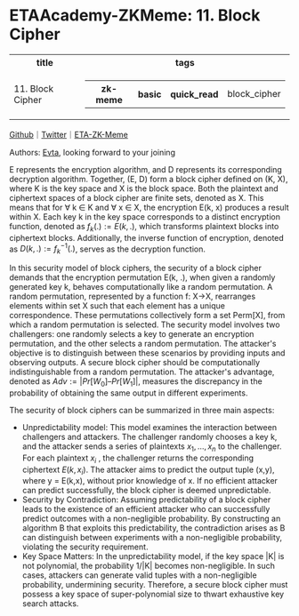 # ETAAcademy-ZKMeme: 11. Block Cipher

<table>
  <tr>
    <th>title</th>
    <th>tags</th>
  </tr>
  <tr>
    <td>11. Block Cipher</td>
    <td>
      <table>
        <tr>
          <th>zk-meme</th>
          <th>basic</th>
          <th>quick_read</th>
          <td>block_cipher</td>
        </tr>
      </table>
    </td>
  </tr>
</table>

[Github](https://github.com/ETAAcademy)｜[Twitter](https://twitter.com/ETAAcademy)｜[ETA-ZK-Meme](https://github.com/ETAAcademy/ETAAcademy-ZK-Meme)

Authors: [Evta](https://twitter.com/pwhattie), looking forward to your joining

E represents the encryption algorithm, and D represents its corresponding decryption algorithm. Together, (E, D) form a block cipher defined on (K, X), where K is the key space and X is the block space. Both the plaintext and ciphertext spaces of a block cipher are finite sets, denoted as X. This means that for ∀ k ∈ K and ∀ x ∈ X, the encryption E(k, x) produces a result within X. Each key k in the key space corresponds to a distinct encryption function, denoted as $f_k(.):= E(k, .)$, which transforms plaintext blocks into ciphertext blocks. Additionally, the inverse function of encryption, denoted as $D(k, .) := f_k^{-1}(.)$, serves as the decryption function.

In this security model of block ciphers, the security of a block cipher demands that the encryption permutation E(k, .), when given a randomly generated key k, behaves computationally like a random permutation. A random permutation, represented by a function f: X→X, rearranges elements within set X such that each element has a unique correspondence. These permutations collectively form a set Perm[X], from which a random permutation is selected. The security model involves two challengers: one randomly selects a key to generate an encryption permutation, and the other selects a random permutation. The attacker's objective is to distinguish between these scenarios by providing inputs and observing outputs. A secure block cipher should be computationally indistinguishable from a random permutation. The attacker's advantage, denoted as $Adv := |Pr[W_0] – Pr[W_1]|$, measures the discrepancy in the probability of obtaining the same output in different experiments.

The security of block ciphers can be summarized in three main aspects:

- Unpredictability model: This model examines the interaction between challengers and attackers. The challenger randomly chooses a key k, and the attacker sends a series of plaintexts $x_1 ,…,x_n$ to the challenger. For each plaintext $x_i$ , the challenger returns the corresponding ciphertext $E(k,x_i )$. The attacker aims to predict the output tuple (x,y), where y = E(k,x), without prior knowledge of x. If no efficient attacker can predict successfully, the block cipher is deemed unpredictable.
- Security by Contradiction: Assuming predictability of a block cipher leads to the existence of an efficient attacker who can successfully predict outcomes with a non-negligible probability. By constructing an algorithm B that exploits this predictability, the contradiction arises as B can distinguish between experiments with a non-negligible probability, violating the security requirement.
- Key Space Matters: In the unpredictability model, if the key space |K| is not polynomial, the probability 1/|K| becomes non-negligible. In such cases, attackers can generate valid tuples with a non-negligible probability, undermining security. Therefore, a secure block cipher must possess a key space of super-polynomial size to thwart exhaustive key search attacks.
